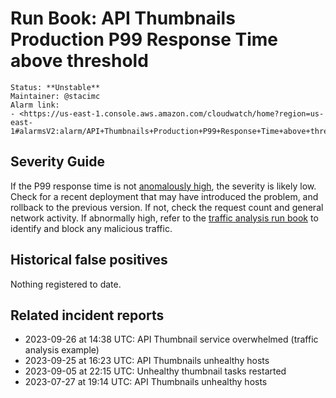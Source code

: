 # Run Book: API Thumbnails Production P99 Response Time above threshold

```{admonition} Metadata
Status: **Unstable**
Maintainer: @stacimc
Alarm link:
- <https://us-east-1.console.aws.amazon.com/cloudwatch/home?region=us-east-1#alarmsV2:alarm/API+Thumbnails+Production+P99+Response+Time+above+threshold>
```

## Severity Guide

If the P99 response time is not [anomalously high][anomaly_alarm], the severity
is likely low. Check for a recent deployment that may have introduced the
problem, and rollback to the previous version. If not, check the request count
and general network activity. If abnormally high, refer to the [traffic analysis
run book][traffic_runbook] to identify and block any malicious traffic.

[anomaly_alarm]:
  https://us-east-1.console.aws.amazon.com/cloudwatch/home?region=us-east-1#alarmsV2:alarm/API+Thumbnails+Production+P99+Response+Time+anomalously+high
[traffic_runbook]:
  /meta/monitoring/traffic/runbooks/identifying-and-blocking-traffic-anomalies.md

## Historical false positives

Nothing registered to date.

## Related incident reports

- 2023-09-26 at 14:38 UTC: API Thumbnail service overwhelmed (traffic analysis
  example)
- 2023-09-25 at 16:23 UTC: API Thumbnails unhealthy hosts
- 2023-09-05 at 22:15 UTC: Unhealthy thumbnail tasks restarted
- 2023-07-27 at 19:14 UTC: API Thumbnails unhealthy hosts
